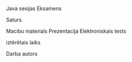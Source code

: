 Java sesijas Eksamens

Saturs

Macibu materials
Prezentacija
Elektroniskais tests


iztērētais laiks

Darba autors

